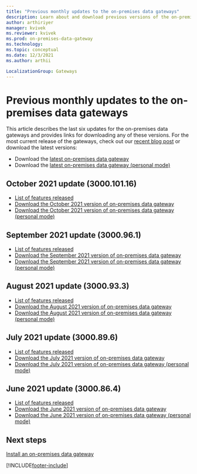 ```yaml
---
title: "Previous monthly updates to the on-premises data gateways"
description: Learn about and download previous versions of the on-premises data gateways.
author: arthiriyer
manager: kvivek
ms.reviewer: kvivek
ms.prod: on-premises-data-gateway
ms.technology:
ms.topic: conceptual
ms.date: 12/3/2021
ms.author: arthii

LocalizationGroup: Gateways
---
```


# Previous monthly updates to the on-premises data gateways

This article describes the last six updates for the on-premises data gateways and provides links for downloading any of these versions. For the most current release of the gateways, check out our [recent blog post](https://powerbi.microsoft.com/blog/on-premises-data-gateway-november-2021-update-is-now-available/) or download the latest versions:

- Download the [latest on-premises data gateway](https://download.microsoft.com/download/D/A/1/DA1FDDB8-6DA8-4F50-B4D0-18019591E182/GatewayInstall.exe)
- Download the [latest on-premises data gateway (personal mode)](https://download.microsoft.com/download/6/0/2/602A459E-E1A3-4FB9-B07F-FC2B60881900/On-premises%20data%20gateway%20(personal%20mode).exe)

## October 2021 update (3000.101.16)

- [List of features released](https://powerbi.microsoft.com/blog/on-premises-data-gateway-October-2021-update-is-now-available/)
- [Download the October 2021 version of on-premises data gateway](https://download.microsoft.com/download/D/A/1/DA1FDDB8-6DA8-4F50-B4D0-18019591E182/GatewayInstall-21-10.exe)
- [Download the October 2021 version of on-premises data gateway (personal mode)](https://download.microsoft.com/download/6/0/2/602A459E-E1A3-4FB9-B07F-FC2B60881900/On-premises%20data%20gateway%20(personal%20mode)-21-10.exe)

## September 2021 update (3000.96.1)

- [List of features released](https://powerbi.microsoft.com/blog/on-premises-data-gateway-September-2021-update-is-now-available/)
- [Download the September 2021 version of on-premises data gateway](https://download.microsoft.com/download/D/A/1/DA1FDDB8-6DA8-4F50-B4D0-18019591E182/GatewayInstall-21-09.exe)
- [Download the September 2021 version of on-premises data gateway (personal mode)](https://download.microsoft.com/download/6/0/2/602A459E-E1A3-4FB9-B07F-FC2B60881900/On-premises%20data%20gateway%20(personal%20mode)-21-09.exe)

## August 2021 update (3000.93.3)

- [List of features released](https://powerbi.microsoft.com/blog/on-premises-data-gateway-august-2021-update-is-now-available/)
- [Download the August 2021 version of on-premises data gateway](https://download.microsoft.com/download/D/A/1/DA1FDDB8-6DA8-4F50-B4D0-18019591E182/GatewayInstall-21-08.exe)
- [Download the August 2021 version of on-premises data gateway (personal mode)](https://download.microsoft.com/download/6/0/2/602A459E-E1A3-4FB9-B07F-FC2B60881900/On-premises%20data%20gateway%20(personal%20mode)-21-08.exe)

## July 2021 update (3000.89.6)

- [List of features released](https://powerbi.microsoft.com/blog/on-premises-data-gateway-July-2021-update-is-now-available/)
- [Download the July 2021 version of on-premises data gateway](https://download.microsoft.com/download/D/A/1/DA1FDDB8-6DA8-4F50-B4D0-18019591E182/GatewayInstall-21-07.exe)
- [Download the July 2021 version of on-premises data gateway (personal mode)](https://download.microsoft.com/download/6/0/2/602A459E-E1A3-4FB9-B07F-FC2B60881900/On-premises%20data%20gateway%20(personal%20mode)-21-07.exe)

## June 2021 update (3000.86.4)

- [List of features released](https://powerbi.microsoft.com/blog/on-premises-data-gateway-June-2021-update-is-now-available/)
- [Download the June 2021 version of on-premises data gateway](https://download.microsoft.com/download/D/A/1/DA1FDDB8-6DA8-4F50-B4D0-18019591E182/GatewayInstall-21-06.exe)
- [Download the June 2021 version of on-premises data gateway (personal mode)](https://download.microsoft.com/download/6/0/2/602A459E-E1A3-4FB9-B07F-FC2B60881900/On-premises%20data%20gateway%20(personal%20mode)-21-06.exe)

## Next steps

[Install an on-premises data gateway](service-gateway-install.md)

[!INCLUDE[footer-include](../includes/footer-banner.md)]
